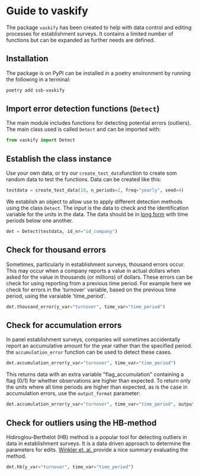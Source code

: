 # Guide to vaskify

The package `vaskify` has been created to help with data control and editing processes for establishment surveys. It contains a limited number of functions but can be expanded as further needs are defined.

## Installation
The package is on PyPI can be installed in a poetry environment by running the following in a terminal:
```bash
poetry add ssb-vaskify
```

## Import error detection functions (`Detect`)
The main module includes functions for detecting potential errors (outliers). The main class used is called `Detect` and can be imported with:
```python
from vaskify import Detect
```

## Establish the class instance
Use your own data, or try our `create_test_data`function to create som random data to test the functions. Data can be created like this:

```python
testdata = create_test_data(10, n_periods=2, freq="yearly", seed=4)
```

We establish an object to allow use to apply different detection methods using the class `Detect`. The input is the data to check and the identification variable for the units in the data. The data should be in [long form](https://towardsdatascience.com/long-and-wide-formats-in-data-explained-e48d7c9a06cb) with time periods below one another.

```python
det = Detect(testdata, id_nr="id_company")
```

## Check for thousand errors
Sometimes, particularly in establishment surveys, thousand errors occur. This may occur when a company reports a value in actual dollars when asked for the value in thousands (or millions) of dollars. These errors can be check for using reporting from a previous time period. For example here we check for errors in the 'turnover' variable, based on the previous time period, using the varaiable 'time_period'.

```python
det.thousand_error(y_var="turnover", time_var="time_period")
```

## Check for accumulation errors
In panel establishment surveys, companies will sometimes accidentally report an accumulative amount for the year rather than the specified period. the `accumulation_error` function can be used to detect these cases.

```python
det.accumulation_error(y_var="turnover", time_var="time_period")
```
This returns data with an extra variable "flag_accumulation" containing a flag (0/1) for whether observations are higher than expected. To return only the units where all time periods are higher than expected, as is the case in accumulation errors, use the `output_format` parameter:

```python
det.accumulation_error(y_var="turnover", time_var="time_period", output_format="outliers")
```

## Check for outliers using the HB-method
Hidiroglou-Berthelot (HB) method is a popular tool for detecting outliers in data in establishment surveys. It is a data driven approach to determine the parameters for edits. [Winkler et. al. ](http://www.asasrms.org/Proceedings/y2023/files/HB_JSM_2023.pdf) provide a nice summary evaluating the method.

```python
det.hb(y_var="turnover", time_var="time_period")
```
